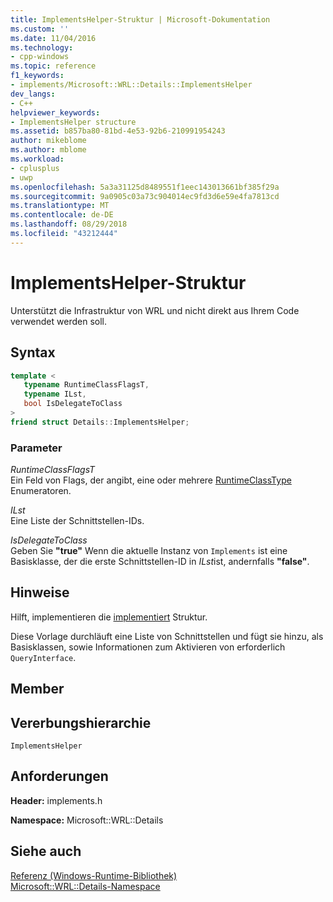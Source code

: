 ```yaml
---
title: ImplementsHelper-Struktur | Microsoft-Dokumentation
ms.custom: ''
ms.date: 11/04/2016
ms.technology:
- cpp-windows
ms.topic: reference
f1_keywords:
- implements/Microsoft::WRL::Details::ImplementsHelper
dev_langs:
- C++
helpviewer_keywords:
- ImplementsHelper structure
ms.assetid: b857ba80-81bd-4e53-92b6-210991954243
author: mikeblome
ms.author: mblome
ms.workload:
- cplusplus
- uwp
ms.openlocfilehash: 5a3a31125d8489551f1eec143013661bf385f29a
ms.sourcegitcommit: 9a0905c03a73c904014ec9fd3d6e59e4fa7813cd
ms.translationtype: MT
ms.contentlocale: de-DE
ms.lasthandoff: 08/29/2018
ms.locfileid: "43212444"
---
```

# <a name="implementshelper-structure"></a>ImplementsHelper-Struktur

Unterstützt die Infrastruktur von WRL und nicht direkt aus Ihrem Code verwendet werden soll.

## <a name="syntax"></a>Syntax

```cpp
template <
   typename RuntimeClassFlagsT,
   typename ILst,
   bool IsDelegateToClass
>
friend struct Details::ImplementsHelper;
```

### <a name="parameters"></a>Parameter

*RuntimeClassFlagsT*  
Ein Feld von Flags, der angibt, eine oder mehrere [RuntimeClassType](../windows/runtimeclasstype-enumeration.md) Enumeratoren.

*ILst*  
Eine Liste der Schnittstellen-IDs.

*IsDelegateToClass*  
Geben Sie **"true"** Wenn die aktuelle Instanz von `Implements` ist eine Basisklasse, der die erste Schnittstellen-ID in *ILst*ist, andernfalls **"false"**.

## <a name="remarks"></a>Hinweise

Hilft, implementieren die [implementiert](../windows/implements-structure.md) Struktur.

Diese Vorlage durchläuft eine Liste von Schnittstellen und fügt sie hinzu, als Basisklassen, sowie Informationen zum Aktivieren von erforderlich `QueryInterface`.

## <a name="members"></a>Member

## <a name="inheritance-hierarchy"></a>Vererbungshierarchie

`ImplementsHelper`

## <a name="requirements"></a>Anforderungen

**Header:** implements.h

**Namespace:** Microsoft::WRL::Details

## <a name="see-also"></a>Siehe auch

[Referenz (Windows-Runtime-Bibliothek)](https://msdn.microsoft.com/00000000-0000-0000-0000-000000000000)  
[Microsoft::WRL::Details-Namespace](../windows/microsoft-wrl-details-namespace.md)